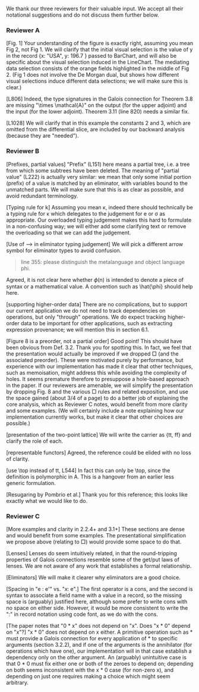 We thank our three reviewers for their valuable input. We accept all their notational suggestions and do not discuss them further below.

### Reviewer A

[Fig. 1] Your understanding of the figure is exactly right, assuming you mean Fig 2, not Fig 1. We will clarify that the initial visual selection is the value of y in the record {x: "USA", y: 196.7 } passed to BarChart, and will also be specific about the visual selection induced in the LineChart. The mediating data selection consists of the orange fields highlighted in the middle of Fig 2. (Fig 1 does not involve the De Morgan dual, but shows how different visual selections induce different data selections; we will make sure this is clear.)

[L806] Indeed, the type signatures in the Galois connection for Theorem 3.8 are missing "\times \mathcal{A}" on the output (for the upper adjoint) and the input (for the lower adjoint). Theorem 3.11 (line 820) needs a similar fix.

[L1028] We will clarify that in this example the constants 2 and 3, which are omitted from the differential slice, are included by our backward analysis (because they are "needed").

### Reviewer B

[Prefixes, partial values] "Prefix" (L151) here means a partial tree, i.e. a tree from which some subtrees have been deleted. The meaning of "partial value" (L222) is actually very similar: we mean that only some initial portion (prefix) of a value is matched by an eliminator, with variables bound to the unmatched parts. We will make sure that this is as clear as possible, and avoid redundant terminology.

[Typing rule for k] Assuming you mean κ, indeed there should technically be a typing rule for κ which delegates to the judgement for e or σ as appropriate. Our overloaded typing judgement makes this hard to formulate in a non-confusing way; we will either add some clarifying text or remove the overloading so that we can add the judgement.

[Use of --> in eliminator typing judgement] We will pick a different arrow symbol for eliminator types to avoid confusion.

> line 355: please distinguish the metalanguage and object language phi.

Agreed, it is not clear here whether 𝜙(n) is intended to denote a piece of syntax or a mathematical value. A convention such as \hat{\phi} should help here.

[supporting higher-order data] There are no complications, but to support our current application we do not need to track dependencies on operations, but only "through" operations. We do expect tracking higher-order data to be important for other applications, such as extracting expression provenance; we will mention this in section 6.1.

[Figure 8 is a preorder, not a partial order] Good point! This should have been obvious from Def. 3.2. Thank you for spotting this. In fact, we feel that the presentation would actually be improved if we dropped □ (and the associated preorder). These were motivated purely by performance, but experience with our implementation has made it clear that other techniques, such as memoisation, might address this while avoiding the complexity of holes. It seems premature therefore to presuppose a hole-based approach in the paper. If our reviewers are amenable, we will simplify the presentation by dropping Fig. 8 and the various □ rules and related exposition, and use the space gained (about 3/4 of a page) to do a better job of explaining the core analysis, which as Reviewer C notes, would benefit from more clarity and some examples. (We will certainly include a note explaining how our implementation currently works, but make it clear that other choices are possible.)

[presentation of the two-point lattice] We will write the carrier as {tt, ff} and clarify the role of each.

[representable functors] Agreed, the reference could be elided with no loss of clarity.

[use \top instead of tt, L544] In fact this can only be \top, since the definition is polymorphic in A. This is a hangover from an earlier less generic formulation.

[Resugaring by Pombrio et al.] Thank you for this reference; this looks like exactly what we would like to do.

### Reviewer C

[More examples and clarity in 2.2.4+ and 3.1+] These sections are dense and would benefit from some examples. The presentational simplification we propose above (relating to □) would provide some space to do that.

[Lenses] Lenses do seem intuitively related, in that the round-tripping properties of Galois connections resemble some of the get/put laws of lenses. We are not aware of any work that establishes a formal relationship.

[Eliminators] We will make it clearer why eliminators are a good choice.

[Spacing in "e : e'" vs. "x: e".] The first operator is a cons, and the second is syntax to associate a field name with a value in a record, so the missing space is (arguably) justified here, although some prefer to write cons with no space on either side. However, it would be more consistent to write the ":" in record notation using code font, as we do with the cons.

[The paper notes that "0 * x" does not depend on "x".  Does "x * 0" depend on "x"?] "x * 0" does not depend on x either. A primitive operation such as * must provide a Galois connection for every application of * to specific arguments (section 3.2.2), and if one of the arguments is the annihilator (for operations which have one), our implementation will in that case establish a dependency only on the other argument. An (arguably) unintuitive case is that 0 * 0 must fix either one or both of the zeroes to depend on; depending on both seems inconsistent with the x * 0 case (for non-zero x), and depending on just one requires making a choice which might seem arbitrary.
